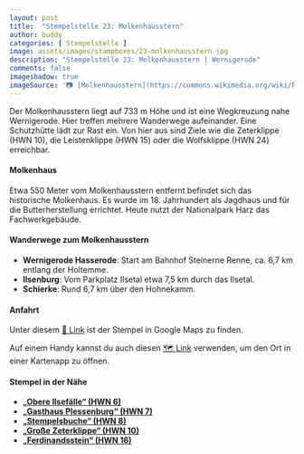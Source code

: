 ```yaml
---
layout: post
title:  "Stempelstelle 23: Molkenhausstern"
author: buddy
categories: [ Stempelstelle ]
image: assets/images/stampboxes/23-molkenhausstern.jpg
description: "Stempelstelle 23: Molkenhausstern | Wernigerode"
comments: false
imageshadow: true
imageSource: '📷 [Molkenhausstern](https://commons.wikimedia.org/wiki/File:Molkenhausstern.jpg) von <a href="//commons.wikimedia.org/wiki/User:FB1969" title="User:FB1969">FB1969</a> unter Lizenz [CC BY-SA 4.0](https://creativecommons.org/licenses/by-sa/4.0)'
---
```


Der Molkenhausstern liegt auf 733 m Höhe und ist eine Wegkreuzung nahe Wernigerode. Hier treffen mehrere Wanderwege aufeinander. Eine Schutzhütte lädt zur Rast ein. Von hier aus sind Ziele wie die Zeterklippe (HWN 10), die Leistenklippe (HWN 15) oder die Wolfsklippe (HWN 24) erreichbar.

#### Molkenhaus

Etwa 550 Meter vom Molkenhausstern entfernt befindet sich das historische Molkenhaus. Es wurde im 18. Jahrhundert als Jagdhaus und für die Butterherstellung errichtet. Heute nutzt der Nationalpark Harz das Fachwerkgebäude.

#### Wanderwege zum Molkenhausstern

- **Wernigerode Hasserode**: Start am Bahnhof Steinerne Renne, ca. 6,7 km entlang der Holtemme.
- **Ilsenburg**: Vom Parkplatz Ilsetal etwa 7,5 km durch das Ilsetal.
- **Schierke**: Rund 6,7 km über den Hohnekamm.

#### Anfahrt

Unter diesem [📍 Link](https://www.google.com/maps/dir/?api=1&origin=&destination=51.80771%2C%2010.65779) ist der Stempel in Google Maps zu finden.

<div class="android-only">
  Auf einem Handy kannst du auch diesen 
  <a href="geo:51.80771,10.65779">🗺️ Link</a> 
  verwenden, um den Ort in einer Kartenapp zu öffnen.
  <p></p>
</div>

#### Stempel in der Nähe

- [**„Obere Ilsefälle“ (HWN 6)**](/stempelstelle-6-obere-ilsefaelle)
- [**„Gasthaus Plessenburg“ (HWN 7)**](/stempelstelle-7-gasthaus-plessenburg)
- [**„Stempelsbuche“ (HWN 8)**](/stempelstelle-8-stempelsbuche)
- [**„Große Zeterklippe“ (HWN 10)**](/stempelstelle-10-grosse-zeterklippe)
- [**„Ferdinandsstein“ (HWN 16)**](/stempelstelle-16-ferdinandsstein)
